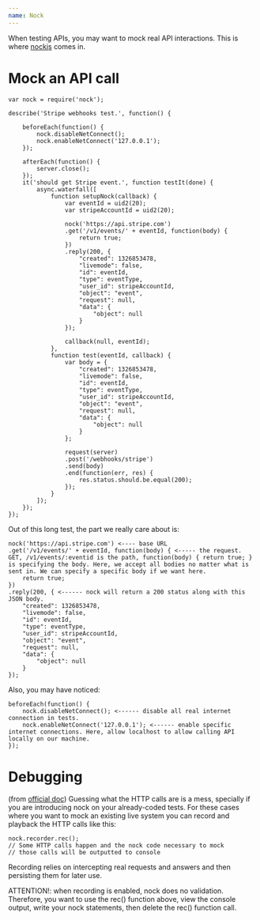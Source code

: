 ```yaml
---
name: Nock
---
```


When testing APIs, you may want to mock real API interactions. This is where [nockjs](https://github.com/node-nock/nock) comes in.

# Mock an API call

```
var nock = require('nock');

describe('Stripe webhooks test.', function() {

    beforeEach(function() {
        nock.disableNetConnect();
        nock.enableNetConnect('127.0.0.1');
    });

    afterEach(function() {
        server.close();
    });
    it('should get Stripe event.', function testIt(done) {
        async.waterfall([
            function setupNock(callback) {
                var eventId = uid2(20);
                var stripeAccountId = uid2(20);

                nock('https://api.stripe.com')
                .get('/v1/events/' + eventId, function(body) {
                    return true;
                })
                .reply(200, {
                    "created": 1326853478,
                    "livemode": false,
                    "id": eventId,
                    "type": eventType,
                    "user_id": stripeAccountId,
                    "object": "event",
                    "request": null,
                    "data": {
                        "object": null
                    }
                });

                callback(null, eventId);
            },
            function test(eventId, callback) {
                var body = {
                    "created": 1326853478,
                    "livemode": false,
                    "id": eventId,
                    "type": eventType,
                    "user_id": stripeAccountId,
                    "object": "event",
                    "request": null,
                    "data": {
                        "object": null
                    }
                };

                request(server)
                .post('/webhooks/stripe')
                .send(body)
                .end(function(err, res) {
                    res.status.should.be.equal(200);
                });
            }
        ]);
    });
});
```

Out of this long test, the part we really care about is:

```
nock('https://api.stripe.com') <---- base URL
.get('/v1/events/' + eventId, function(body) { <----- the request. GET, /v1/events/:eventid is the path, function(body) { return true; } is specifying the body. Here, we accept all bodies no matter what is sent in. We can specify a specific body if we want here.
    return true;
})
.reply(200, { <------ nock will return a 200 status along with this JSON body.
    "created": 1326853478,
    "livemode": false,
    "id": eventId,
    "type": eventType,
    "user_id": stripeAccountId,
    "object": "event",
    "request": null,
    "data": {
        "object": null
    }
});
```

Also, you may have noticed:

```
beforeEach(function() {
    nock.disableNetConnect(); <------ disable all real internet connection in tests.
    nock.enableNetConnect('127.0.0.1'); <------ enable specific internet connections. Here, allow localhost to allow calling API locally on our machine. 
});
```

# Debugging

(from [official doc](https://github.com/node-nock/nock#recording))
Guessing what the HTTP calls are is a mess, specially if you are introducing nock on your already-coded tests. For these cases where you want to mock an existing live system you can record and playback the HTTP calls like this:

```
nock.recorder.rec();
// Some HTTP calls happen and the nock code necessary to mock
// those calls will be outputted to console
```

Recording relies on intercepting real requests and answers and then persisting them for later use.

ATTENTION!: when recording is enabled, nock does no validation. Therefore, you want to use the rec() function above, view the console output, write your nock statements, then delete the rec() function call.
